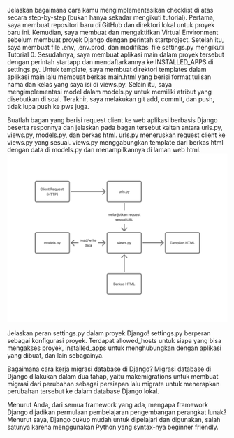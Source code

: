 Jelaskan bagaimana cara kamu mengimplementasikan checklist di atas secara step-by-step (bukan hanya sekadar mengikuti tutorial).
Pertama, saya membuat repositori baru di GitHub dan direktori lokal untuk proyek baru ini. Kemudian, saya membuat dan mengaktifkan Virtual Environment sebelum membuat proyek Django dengan perintah startproject. Setelah itu, saya membuat file .env, .env.prod, dan modifikasi file settings.py mengikuti Tutorial 0. Sesudahnya, saya membuat aplikasi main dalam proyek tersebut dengan perintah startapp dan mendaftarkannya ke INSTALLED_APPS di settings.py. 
Untuk template, saya membuat direktori templates dalam aplikasi main lalu membuat berkas main.html yang berisi format tulisan nama dan kelas yang saya isi di views.py. Selain itu, saya mengimplementasi model dalam models.py untuk memiliki atribut yang disebutkan di soal. Terakhir, saya melakukan git add, commit, dan push, tidak lupa push ke pws juga.


Buatlah bagan yang berisi request client ke web aplikasi berbasis Django beserta responnya dan jelaskan pada bagan tersebut kaitan antara urls.py, views.py, models.py, dan berkas html.
urls.py meneruskan request client ke views.py yang sesuai. views.py menggabungkan template dari berkas html dengan data di models.py dan menampilkannya di laman web html.
![bagandjango](https://github.com/laladvny/femininomenon/blob/master/bagan%20django.jpg?raw=true)


Jelaskan peran settings.py dalam proyek Django!
settings.py berperan sebagai konfigurasi proyek. Terdapat allowed_hosts untuk siapa yang bisa mengakses proyek, installed_apps untuk menghubungkan dengan aplikasi yang dibuat, dan lain sebagainya.


Bagaimana cara kerja migrasi database di Django?
Migrasi database di Django dilakukan dalam dua tahap, yaitu makemigrations untuk membuat migrasi dari perubahan sebagai persiapan lalu migrate untuk menerapkan perubahan tersebut ke dalam database Django lokal.


Menurut Anda, dari semua framework yang ada, mengapa framework Django dijadikan permulaan pembelajaran pengembangan perangkat lunak?
Menurut saya, Django cukup mudah untuk dipelajari dan digunakan, salah satunya karena menggunakan Python yang syntax-nya beginner friendly.
